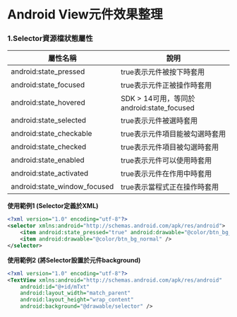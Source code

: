 # Android View元件效果整理


<!--more-->

### 1.Selector資源檔狀態屬性
   屬性名稱  |       說明
--------------|-------|
android:state_pressed | true表示元件被按下時套用
android:state_focused |true表示元件正被操作時套用
android:state_hovered | SDK > 14可用，等同於android:state_focused
android:state_selected |true表示元件被選時套用
android:state_checkable | true表示元件項目能被勾選時套用
android:state_checked | true表示元件項目被勾選時套用
android:state_enabled | true表示元件可以使用時套用
android:state_activated | true表示元件在作用中時套用
android:state_window_focused | true表示當程式正在操作時套用

**使用範例1 
(Selector定義於XML)**

```XML
<?xml version="1.0" encoding="utf-8"?>
<selector xmlns:android="http://schemas.android.com/apk/res/android">
    <item android:state_pressed="true" android:drawable="@color/btn_bg_pressed" />
    <item android:drawable="@color/btn_bg_normal" />
</selector>
```

**使用範例2 
(將Selector設置於元件background)**

```XML
<?xml version="1.0" encoding="utf-8"?>
<TextView xmlns:android="http://schemas.android.com/apk/res/android"
    android:id="@+id/mTxt"
    android:layout_width="match_parent"
    android:layout_height="wrap_content"
    android:background="@drawable/selector" />
```


